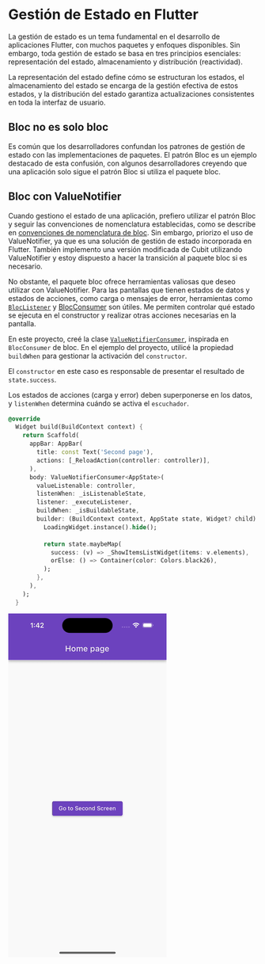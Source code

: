 # Gestión de Estado en Flutter

La gestión de estado es un tema fundamental en el desarrollo de aplicaciones Flutter, con muchos paquetes y enfoques disponibles. Sin embargo, toda gestión de estado se basa en tres principios esenciales: representación del estado, almacenamiento y distribución (reactividad).

La representación del estado define cómo se estructuran los estados, el almacenamiento del estado se encarga de la gestión efectiva de estos estados, y la distribución del estado garantiza actualizaciones consistentes en toda la interfaz de usuario.

## Bloc no es solo bloc

Es común que los desarrolladores confundan los patrones de gestión de estado con las implementaciones de paquetes. El patrón Bloc es un ejemplo destacado de esta confusión, con algunos desarrolladores creyendo que una aplicación solo sigue el patrón Bloc si utiliza el paquete bloc.

## Bloc con ValueNotifier

Cuando gestiono el estado de una aplicación, prefiero utilizar el patrón Bloc y seguir las convenciones de nomenclatura establecidas, como se describe en [convenciones de nomenclatura de bloc](https://bloclibrary.dev/#/blocnamingconventions). Sin embargo, priorizo el uso de ValueNotifier, ya que es una solución de gestión de estado incorporada en Flutter. También implemento una versión modificada de Cubit utilizando ValueNotifier y estoy dispuesto a hacer la transición al paquete bloc si es necesario.

No obstante, el paquete bloc ofrece herramientas valiosas que deseo utilizar con ValueNotifier. Para las pantallas que tienen estados de datos y estados de acciones, como carga o mensajes de error, herramientas como [`BlocListener`](https://pub.dev/documentation/flutter_bloc/latest/flutter_bloc/BlocListener-class.html) y [BlocConsumer](https://pub.dev/documentation/flutter_bloc/latest/flutter_bloc/BlocConsumer-class.html) son útiles. Me permiten controlar qué estado se ejecuta en el constructor y realizar otras acciones necesarias en la pantalla.

En este proyecto, creé la clase [`ValueNotifierConsumer`](lib/shared/value_notifier/value_notifier_consumer.dart), inspirada en `BlocConsumer` de bloc. En el ejemplo del proyecto, utilicé la propiedad `buildWhen` para gestionar la activación del `constructor`.

El `constructor` en este caso es responsable de presentar el resultado de `state.success`.

Los estados de acciones (carga y error) deben superponerse en los datos, y `listenWhen` determina cuándo se activa el `escuchador`.

```dart
@override
  Widget build(BuildContext context) {
    return Scaffold(
      appBar: AppBar(
        title: const Text('Second page'),
        actions: [_ReloadAction(controller: controller)],
      ),
      body: ValueNotifierConsumer<AppState>(
        valueListenable: controller,
        listenWhen: _isListenableState,
        listener: _executeListener,
        buildWhen: _isBuildableState,
        builder: (BuildContext context, AppState state, Widget? child) {
          LoadingWidget.instance().hide();

          return state.maybeMap(
            success: (v) => _ShowItemsListWidget(items: v.elements),
            orElse: () => Container(color: Colors.black26),
          );
        },
      ),
    );
  }
```

![Alt Text](docs/value_notifier_consumer.gif)
